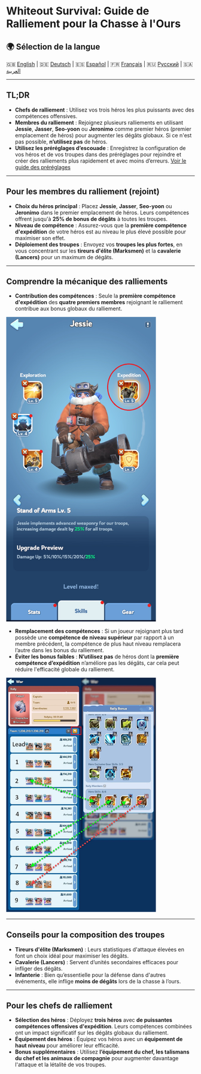 # Whiteout Survival: Guide de Ralliement pour la Chasse à l'Ours

## 🌍 Sélection de la langue
🇬🇧 [English](GUIDE_EN.md) | 🇩🇪 [Deutsch](GUIDE_DE.md) | 🇪🇸 [Español](GUIDE_ES.md) | 🇫🇷 [Français](GUIDE_FR.md) | 🇷🇺 [Русский](GUIDE_RU.md) | 🇸🇦 [العربية](GUIDE_AR.md)

---

## TL;DR

- **Chefs de ralliement** : Utilisez vos trois héros les plus puissants avec des compétences offensives.
- **Membres du ralliement** : Rejoignez plusieurs ralliements en utilisant **Jessie**, **Jasser**, **Seo-yoon** ou **Jeronimo** comme premier héros (premier emplacement de héros) pour augmenter les dégâts globaux. Si ce n'est pas possible, **n’utilisez pas** de héros.
- **Utilisez les préréglages d’escouade** : Enregistrez la configuration de vos héros et de vos troupes dans des préréglages pour rejoindre et créer des ralliements plus rapidement et avec moins d’erreurs. [Voir le guide des préréglages](https://outof.games/realms/whiteoutsurvival/guides/473-how-to-setup-troops-formations-in-whiteout-survival/)

---

## Pour les membres du ralliement (rejoint)

- **Choix du héros principal** : Placez **Jessie**, **Jasser**, **Seo-yoon** ou **Jeronimo** dans le premier emplacement de héros. Leurs compétences offrent jusqu'à **25% de bonus de dégâts** à toutes les troupes.
- **Niveau de compétence** : Assurez-vous que la **première compétence d'expédition** de votre héros est au niveau le plus élevé possible pour maximiser son effet.
- **Déploiement des troupes** : Envoyez vos **troupes les plus fortes**, en vous concentrant sur les **tireurs d'élite (Marksmen)** et la **cavalerie (Lancers)** pour un maximum de dégâts.

---

## Comprendre la mécanique des ralliements

- **Contribution des compétences** : Seule la **première compétence d'expédition** des **quatre premiers membres** rejoignant le ralliement contribue aux bonus globaux du ralliement.

<p align="left">
  <img src="assets/Jessie_Skill.png" alt="Compétence d'expédition de Jessie" width="400">
</p>

- **Remplacement des compétences** : Si un joueur rejoignant plus tard possède une **compétence de niveau supérieur** par rapport à un membre précédent, la compétence de plus haut niveau remplacera l’autre dans les bonus du ralliement.
- **Éviter les bonus faibles** : **N’utilisez pas** de héros dont la **première compétence d’expédition** n’améliore pas les dégâts, car cela peut réduire l'efficacité globale du ralliement.

<p align="left">
  <img src="assets/Rally.png" alt="Remplacement des compétences dans le ralliement" width="400">
</p>

---

## Conseils pour la composition des troupes

- **Tireurs d'élite (Marksmen)** : Leurs statistiques d'attaque élevées en font un choix idéal pour maximiser les dégâts.
- **Cavalerie (Lancers)** : Servent d’unités secondaires efficaces pour infliger des dégâts.
- **Infanterie** : Bien qu’essentielle pour la défense dans d'autres événements, elle inflige **moins de dégâts** lors de la chasse à l’ours.

---

## Pour les chefs de ralliement

- **Sélection des héros** : Déployez **trois héros** avec **de puissantes compétences offensives d'expédition**. Leurs compétences combinées ont un impact significatif sur les dégâts globaux du ralliement.
- **Équipement des héros** : Équipez vos héros avec un **équipement de haut niveau** pour améliorer leur efficacité.
- **Bonus supplémentaires** : Utilisez **l’équipement du chef, les talismans du chef et les animaux de compagnie** pour augmenter davantage l'attaque et la létalité de vos troupes.

